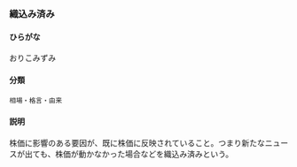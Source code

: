 <div style="display:none;">

## [あ行](securities-terms?id=あ行)

</div>

### 織込み済み

#### ひらがな

おりこみずみ

#### 分類

`相場・格言・由来`

#### 説明

株価に影響のある要因が、既に株価に反映されていること。つまり新たなニュースが出ても、株価が動かなかった場合などを織込み済みという。

<div style="display:none;">

## [か行](securities-terms?id=か行)
## [さ行](securities-terms?id=さ行)
## [た行](securities-terms?id=た行)
## [な行](securities-terms?id=な行)
## [は行](securities-terms?id=は行)
## [ま行](securities-terms?id=ま行)
## [や行](securities-terms?id=や行)
## [ら行](securities-terms?id=ら行)
## [わ行](securities-terms?id=わ行)
## [英数字・記号](securities-terms?id=英数字・記号)

</div>

